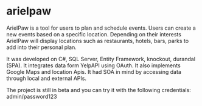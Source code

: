 # arielpaw
ArielPaw is a tool for users to plan and schedule events. 
Users can create a new events based on a specific location. 
Depending on their interests ArielPaw will display locations such as restaurants, 
hotels, bars, parks to add into their personal plan. 

It was developed on C#, SQL Server, Entity Framework, knockout, durandal (SPA). 
It integrates data form YelpAPI using OAuth. It also implements Google Maps and location Apis. 
It had SOA in mind by accessing data through local and external APIs. 

The project is still in beta and you can try it with the following credentials: admin/password123
